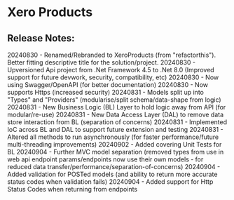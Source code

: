 # Xero Products



Release Notes: 
--------------
20240830 - Renamed/Rebranded to XeroProducts (from "refactorthis"). Better fitting descriptive title for the solution/project.
20240830 - Upversioned Api project from .Net Framework 4.5 to .Net 8.0 (Improved support for future devwork, security, compatibility, etc)
20240830 - Now using Swagger/OpenAPI (for better documentation)
20240830 - Now supports Https (increased security)
20240831 - Models split up into "Types" and "Providers" (modularise/split schema/data-shape from logic)
20240831 - New Business Logic (BL) Layer to hold logic away from API (for modular/re-use)
20240831 - New Data Access Layer (DAL) to remove data store interaction from BL (separation of concerns)
20240831 - Implemented IoC across BL and DAL to support future extension and testing
20240831 - Altered all methods to run asynchronously (for faster performance/future multi-threading improvements)
20240902 - Added covering Unit Tests for BL
20240904 - Further MVC model separation (removed types from use in web api endpoint params/endpoints now use their own models - for reduced data transfer/performance/separation-of-concerns)
20240904 - Added validation for POSTed models (and ability to return more accurate status codes when validation fails)
20240904 - Added support for Http Status Codes when returning from endpoints
